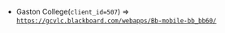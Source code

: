  - Gaston College(`client_id=507`) => [`https://gcvlc.blackboard.com/webapps/Bb-mobile-bb_bb60/`](https://gcvlc.blackboard.com/webapps/Bb-mobile-bb_bb60/)
